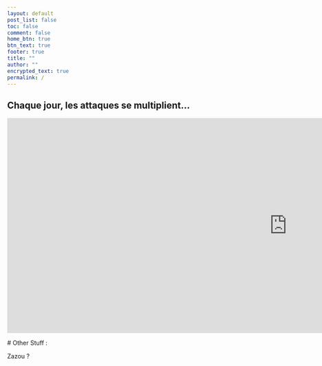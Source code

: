 ```yaml
---
layout: default
post_list: false
toc: false
comment: false
home_btn: true
btn_text: true
footer: true
title: ""
author: ""
encrypted_text: true
permalink: /
---
```


## Chaque jour, les attaques se multiplient... 

<iframe src="https://cdn.knightlab.com/libs/timeline3/latest/embed/index.html?source=1aHZSwP0bitgYqNMCOVTcs3E0LmeErSIua67gYOIAUT4&font=PT&lang=fr&initial_zoom=6&height=400&start_at_end=true" style="border:0px #ffffff none;" name="myiFrame" scrolling="no" frameborder="1" marginheight="0px" marginwidth="0px" height="500px" width="1300px" allowfullscreen></iframe> 


# Other Stuff :

<p class="encrypted" id="xRh6XO+vBPqhXXbPZiJCBAJZVkIKE5A3UqdcEEwrU7tpvTew=="> Zazou ?</p>
